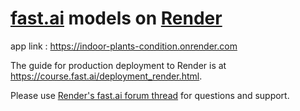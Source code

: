 # [fast.ai](https://www.fast.ai) models on [Render](https://render.com)


app link : https://indoor-plants-condition.onrender.com

The guide for production deployment to Render is at https://course.fast.ai/deployment_render.html.

Please use [Render's fast.ai forum thread](https://forums.fast.ai/t/deployment-platform-render/33953) for questions and support.
